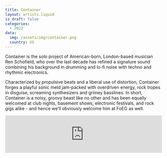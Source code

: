 ```yaml
---
title: Container
layout: artists.liquid
is_draft: false
categories:
  - 2022
data:
  img: /assets/img/container.png
  country: US
---
```


<p>Container is the solo project of American-born, London-based musician Ren Schofield, who over the last decade has refined a signature sound combining his background in drumming and lo-fi noise with techno and rhythmic electronics. </p>
<p>Characterized by propulsive beats and a liberal use of distortion, Container forges a playful sonic meld jam-packed with overdriven energy, rock tropes in disguise, screaming synthesizers and grimey basslines. In short, Container is a noisy, groovy beast like no other and has been equally welcomed at club nights, basement shows, electronic festivals, and rock gigs alike - and hence we’ll obviously welcome him at FoEG as well.</p>

<iframe style="border: 0; width: 100%; height: 120px;" src="https://bandcamp.com/EmbeddedPlayer/album=761653541/size=large/bgcol=ffffff/linkcol=0687f5/tracklist=false/artwork=small/transparent=true/" seamless><a href="https://gentledefect.bandcamp.com/album/creamer">Creamer by CONTAINER</a></iframe>
